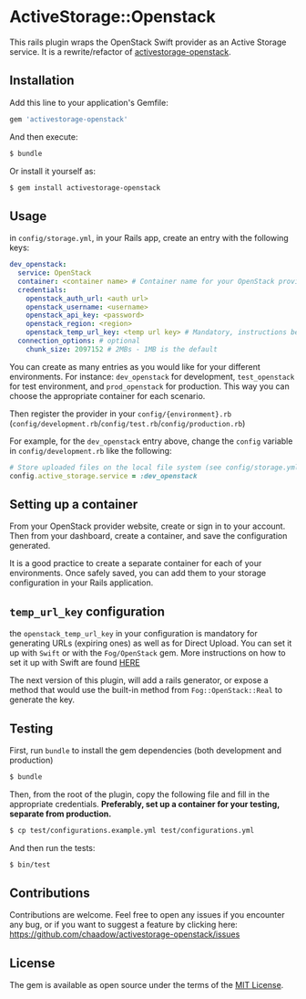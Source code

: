 # ActiveStorage::Openstack
This rails plugin wraps the OpenStack Swift provider as an Active Storage service.
It is a rewrite/refactor of [activestorage-openstack](https://github.com/jeffreyguenther/activestorage-openstack).

## Installation
Add this line to your application's Gemfile:

```ruby
gem 'activestorage-openstack'
```

And then execute:
```bash
$ bundle
```

Or install it yourself as:
```bash
$ gem install activestorage-openstack
```

## Usage
in `config/storage.yml`, in your Rails app, create an entry with the following keys:
```yaml
dev_openstack:
  service: OpenStack
  container: <container name> # Container name for your OpenStack provider
  credentials:
    openstack_auth_url: <auth url>
    openstack_username: <username>
    openstack_api_key: <password>
    openstack_region: <region>
    openstack_temp_url_key: <temp url key> # Mandatory, instructions below
  connection_options: # optional
    chunk_size: 2097152 # 2MBs - 1MB is the default
```

You can create as many entries as you would like for your different environments. For instance: `dev_openstack` for development, `test_openstack` for test environment, and `prod_openstack` for production. This way you can choose the appropriate container for each scenario.

Then register the provider in your `config/{environment}.rb` (`config/development.rb`/`config/test.rb`/`config/production.rb`)

For example, for the `dev_openstack` entry above, change the `config` variable in `config/development.rb` like the following:
```ruby
# Store uploaded files on the local file system (see config/storage.yml for options)
config.active_storage.service = :dev_openstack
```
## Setting up a container

From your OpenStack provider website, create or sign in to your account.
Then from your dashboard, create a container, and save the configuration generated.

It is a good practice to create a separate container for each of your environments.
Once safely saved, you can add them to your storage configuration in your Rails application.
## `temp_url_key` configuration

the `openstack_temp_url_key` in your configuration is mandatory for generating URLs (expiring ones) as well as for Direct Upload. You can set it up with `Swift` or with the `Fog/OpenStack` gem. More instructions on how to set it up with Swift are found [HERE](https://docs.openstack.org/swift/latest/api/temporary_url_middleware.html#secret-keys)

The next version of this plugin, will add a rails generator, or expose a method that would use the built-in method from `Fog::OpenStack::Real` to generate the key.

## Testing
First, run `bundle` to install the gem dependencies (both development and production)
```bash
$ bundle
```
Then, from the root of the plugin, copy the following file and fill in the appropriate credentials.
**Preferably, set up a container for your testing, separate from production.**
```bash
$ cp test/configurations.example.yml test/configurations.yml
```
And then run the tests:
```bash
$ bin/test
```

## Contributions
Contributions are welcome. Feel free to open any issues if you encounter any bug, or if you want to suggest a feature by clicking here: https://github.com/chaadow/activestorage-openstack/issues

## License
The gem is available as open source under the terms of the [MIT License](https://opensource.org/licenses/MIT).
